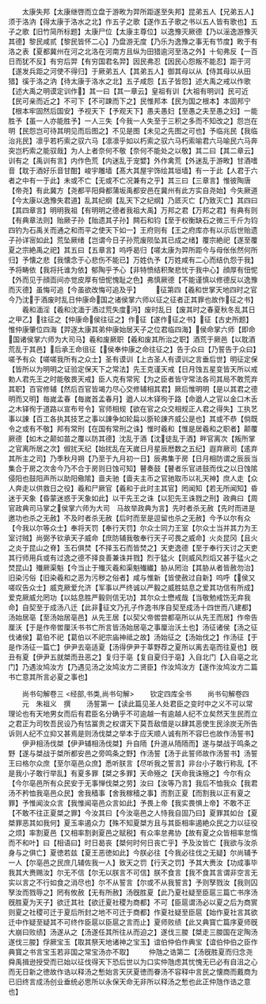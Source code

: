 <!-- { "loadSidebar": true } -->
　　太康失邦【太康继啓而立盘于游畋为羿所距遂至失邦】昆弟五人【兄弟五人】须于洛汭【得太康于洛水之北】作五子之歌【遂作五子歌之书以五人皆有歌也】五子之歌【旧竹简所标题】太康尸位【太康主尊位】以逸豫灭厥德【乃以滛逸游豫灭其德】黎民咸贰【黎民皆怀二心】乃盘游无度【乃乐为逸豫之事无有节度】畋于有洛之表【夏都冀州在河之北洛在河南方且纵为田猎逾河至洛之外】十旬弗反【一百日而犹不反】有穷后羿【有穷国君名羿】因民弗忍【因民心怨叛不能忍】距于河【遂发兵距之河使不得归】于厥弟五人【其弟五人】御其母以从【侍其母以从田猎】徯于洛之汭【待太康于洛水之北】五子咸怨【五子皆怨】述大禹之戒以作歌【述大禹之明谟定训作】其一曰【其一章云】皇祖有训【大祖有明训】民可近【民可亲而近之】不可下【不可踈而下之】民惟邦本【民为国之根本】本固邦宁【根本牢固然后国安】予视天下【予观天下】愚夫愚妇【至愚之夫至愚之妇】一能胜予【虽一人亦能胜予】一人三失【今我一人失至于三积之多而不知改之】怨岂在明【民怨岂可待其明见而后图之】不见是图【未见之先图之可也】予临兆民【我临治兆民】凛乎若朽索之驭六马【凛凛乎如以朽索之驭六马朽索喻君六马喻民六马奔突岂朽索之能驭哉】为人上者奈何不敬【奈何不能处之以敬】其二曰【其二章云】训有之【禹训有言】内作色荒【内迷乱于宠嬖】外作禽荒【外迷乱于游畋】甘酒嗜音【耽于酒好乐音甘酣】峻宇雕墙【髙大其屋宇饰绘其垣墙】有一于此【人君于六者之中有一于此】未或不亡【无或不亡况兼有之乎】其三曰【三章言】惟彼陶唐【帝尧】有此冀方【尧都平阳舜都蒲坂禹都安邑在冀州有此方实自尧始】今失厥道【今太康以逸豫失君道】乱其纪纲【乱天下之纪纲】乃厎灭亡【乃致灭亡】其四曰【其四章言】明明我祖【有明明之德者我祖大禹】万邦之君【万邦之君】有典有则【有典章法则】贻厥子孙【贻遗其子孙】闗石和钧【至于权衡缺石之微三千斤为钧四钓为石禹关而通之和而平之使天下如一】王府则有【王之府库亦有以示后世贻遗子孙详宻如此】荒坠厥绪【岂谓今日子孙荒废陨坠其已成之绪】覆宗絶祀【遂至覆夏之宗絶禹之祀】其五曰【五章言】呜呼曷归【嗟太康为羿所距今与母伥伥然何所归】予懐之悲【我懐念于心悲伤不能已】万姓仇予【万姓咸有二心而结仇怨于我】予将畴依【我将托谁为依】郁陶乎予心【非特愤结积聚悲忧于我中心】顔厚有忸怩【外而见于顔靣间亦觉皮厚有忸怩愧耻之色】弗慎厥德【不能谨慎以修德反以逸豫而灭德】虽悔可追【今虽欲改悔可追及乎】
　　征第四【羲和世掌天地四时之官今乃沈于酒废时乱日仲康命国之诸侯掌六师以征之征者正其罪也故作征之书】
　　羲和湎淫【羲和沈湎于酒过荒失度沔】废时乱日【废其时之春夏秋冬乱其日之甲乙】往征之【仲康命侯往征之】作征【遂作征之书】征【古史所题】惟仲康肇位四海【羿逐太康其弟仲康始居天子之位君临四海】侯命掌六师【即命国诸侯掌六师为大司马】羲和废厥职【羲和废其所治之职】酒荒于厥邑【以耽酒荒乱于其邑】后承王命徂征【侯奉仲康之命往征之】告于众曰【乃誓告于众曰】嗟予有众【嗟嗟我所有之众士】圣有谟训【上古圣人有谟训之言垂后世】明征定保【皆所以为明明之证验定保天下之常法】先王克谨天戒【日月蚀五星变皆天所以戒勅人君先王之时能敬畏天戒】臣人克有常宪【为之臣者皆守常法各司其局不敢荒弃其职】百官修辅【然后百官皆竭力尽心交修辅相其君】厥后惟明明【是以其君之德明而又明】毎嵗孟春【毎嵗首孟春月】遒人以木铎徇于路【命遒人之官以金口木舌之木铎徇于道路以宣布号令】官师相规【欲在官之众交相规正人君之得失】工执艺事以諌【百工各执其技艺之事以諌争如轮扁以斵轮諌齐威公是也】其或不恭【倘既令之或有不敬】邦有常刑【在国有常刑之诛】惟时羲和【惟是居羲和之职者】颠覆厥德【如木之颠如苗之覆以防其德】沈乱于酒【沈徒乱于酒】畔官离次【叛所掌之官离所居之次】俶扰天纪【始扰乱在天嵗日月星辰厯数之五纪】遐弃厥司【逺弃其所主之司】乃季秋月朔【乃至于九月初一日】辰弗集于房【日月相防谓之辰辰当集合于房之次舎今乃不合于房则日蚀可知】瞽奏鼓【瞽者乐官进鼓而伐之以日蚀隂侵阳也鼓阳声所以助阳儆隂】啬夫驰【啬夫主币之官驰取币以礼天神】庶人走【众人奔走以供救日之役】羲和尸厥官【羲和于此时主其官】罔闻知【若无所闻知】昏迷于天象【昏蒙迷惑于天象如此】以干先王之诛【以犯先王诛戮之刑】政典曰【周官政典司马掌之侯掌六师为大司　马故举政典为言】先时者杀无赦【先时而进是邀功也杀之无赦】不及时者杀无赦【后时而至是逗留也杀之无赦】今予以尔有众【今我以尔等众士】奉将天罚【奉行天罚】尔众士同力王室【尔众士当并其力为王室讨贼】尚弼予钦承天子威命【庶防辅我敬奉行天子可畏之威命】火炎昆冈【且火之炎于昆山之脊】玉石俱焚【不择玉石而皆焚之】天吏逸德【至于奉行天讨之天吏其行师用兵或有过逸之德不择良善兼诛并戮】烈于猛火【则威风烈熖又甚于猛火之焚昆山】殱厥渠魁【今当止于殱灭羲和渠魁殱纎】胁从罔治【其胁从者皆赦勿治】旧染污俗【旧染羲和之恶为污秽之俗者】咸与惟新【皆使赦过自新】呜呼【侯又嗟叹告众士】威克厥爱允济【军事以严终诚以严毅之威胜姑息之爱其功信有所成】爱克厥威允罔功【以姑息胜严毅则信无功】其尔众士懋戒哉【当敬勉戒饬无弃我命】自契至于成汤八迁【此非征文乃孔子作逸书序自契至成汤十四世而八建都】汤始居亳【至汤始居亳邑】从先王居【以契父帝喾尝都亳所以从先王而居】作帝告厘沃【于是作帝喾厘沃书书亡所言皆汤始居亳之事厘治沃土也】汤征诸侯【汤之征伐诸侯】葛伯不祀【葛伯以不祀宗庙神祗之故】汤始征之【汤始伐之】作汤征【于是作汤征一篇亡】伊尹去亳适夏【汤得伊尹于莘野荐之夏所以离去亳而往夏也】旣丑有夏【伊尹五就桀而丑恶之】复归于亳【复自夏归于亳】入自北门【入自亳之北门】乃遇汝鸠汝方【乃遇见汤之汝鸠汝方二贤臣】作汝鸠汝方【遂作汝鸠汝方二篇书亡意其所言必夏之事也】

　　尚书句解卷三
<经部,书类,尚书句解>
　　钦定四库全书
　　尚书句解卷四
　　元　朱祖义　撰
　　汤誓第一【读此篇见圣人处君臣之变时中之义不可以常理论也有天地男女而后有君臣名分确乎不可逾越一有逾越人纪不立矣然天生民而立之君正为司牧吾民设乃有怙冨贵之权谓天下莫吾敌借是以肆其恶使生民涂炭无所告诉则人纪不立抑又甚焉是则汤伐桀之举本于应天顺人诚有所不容巳也故作汤誓书】
　　伊尹相汤伐桀【伊尹辅相汤伐桀】升自陑【升道从陑陑而】遂与桀战于鸣条之野【遂与桀战于桀所都安邑之旁鸣条之野】作汤誓【汤于此誓师故作汤誓书】汤誓王曰格尔众庶【至尔亳邑众庶】悉听朕言【尽听我之誓言】非台小子敢行称乱【不是我小子敢行举乱】有夏多罪【桀之多罪】天命殛之【天命我诛殛之】今尔有众【今尔亳邑所有众民安于无事惮伐桀之劳】汝曰【汝等乃言】我后不恤我众【我君汤不矜恤我亳邑众民】舍我穑事【舍我稼穑之事】而割正夏【而割我以正有夏之罪】予惟闻汝众言【我惟闻亳邑众言如此】予畏上帝【我实畏惧上帝】不敢不正【不敢不往正夏桀之罪】今汝其曰【今汝亳邑之人恃我自固乃曰】夏罪其如台【夏桀罪恶其如我何】夏玉率遏众力【殊不知夏桀方且与其臣相率遏絶众民之力以征役之烦】率割夏邑【又相率割剥夏邑之赋税】有众率怠弗协【故有夏之众皆相率怠惰而不和叶】曰【相语曰】时日曷丧【桀何时何日丧亡乎】予及汝皆亡【我欲与汝杀身与之俱亡】夏徳若兹【夏王恶徳如此】今朕必往【今我必往伐之无疑】尔尚辅予一人【尔亳邑之民庶几辅佐我一人】致天之罚【行天之罚】予其大赉汝【功成事毕我其大赉赐汝】尔无不信【尔无以朕言不可信】朕不食言【我不食其言谓非空言无实以言之不行如食之消尽也】尔不从誓言【尔或不从我誓言】予则孥戮汝【我则囚孥汝而戮辱之】罔有攸赦【无有所赦】汤旣胜夏【此乃夏社疑至臣扈三篇亡书序汤旣胜夏为天子】欲迁其社【欲迁夏社稷为商都】不可【臣扈谓汤必以夏之后为商賔则夏之社稷可迁于夏后所封之地不可迁于商都】作夏社疑至臣扈【始作夏社言其欲迁中作疑至疑其不可终作臣扈以臣扈之言而止】夏师败绩【此又典寳亡篇序夏师旣大崩曰败绩】汤遂从之【汤遂任其所往从而迫之】遂伐三朡【桀走三朡国在定陶汤遂伐三朡】俘厥宝玉【取其祭天地诸神之宝玉】谊伯仲伯作典宝【谊伯仲伯之臣作典寳之书言宝玉若非国之常宝汤亦不取】
　　仲虺之诰第二【汤旣胜夏而归念尧舜禹揖逊授受而已始以征伐得天下恐后世以为口实仲虺虑其忧愧无已必有自沮之心而无日新之徳故作诰以释汤之慙始言天厌夏徳而眷汤不容释中言民之懐商而戴商为已旧终言成汤创业垂统必思所以永保天命无非所以释汤之慙也此正仲虺作诰之意也】
